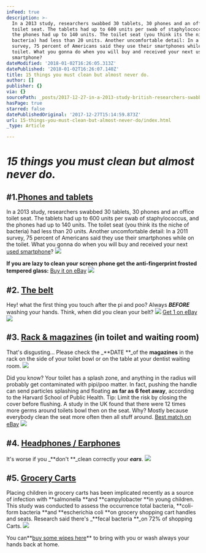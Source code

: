 ```yaml
---
inFeed: true
description: >-
  In a 2013 study, researchers swabbed 30 tablets, 30 phones and an office
  toilet seat. The tablets had up to 600 units per swab of staphylococcus, and
  the phones had up to 140 units. The toilet seat (you think its the niche of
  bacteria) had less than 20 units. Another uncomfortable detail: In a 2011
  survey, 75 percent of Americans said they use their smartphones while on the
  toilet. What you gonna do when you will buy and received your next used
  smartphone?
dateModified: '2018-01-02T16:26:05.313Z'
datePublished: '2018-01-02T16:26:07.140Z'
title: 15 things you must clean but almost never do.
author: []
publisher: {}
via: {}
sourcePath: _posts/2017-12-27-in-a-2013-study-british-researchers-swabbed-30-tablets-30.md
hasPage: true
starred: false
datePublishedOriginal: '2017-12-27T15:14:59.873Z'
url: 15-things-you-must-clean-but-almost-never-do/index.html
_type: Article

---
```

# _**15 things you must clean but almost never do.**_

## \#1\.[Phones and tablets][0]

In a 2013 study, researchers swabbed 30 tablets, 30 phones and an office toilet seat. The tablets had up to 600 units per swab of staphylococcus, and the phones had up to 140 units. The toilet seat (you think its the niche of bacteria) had less than 20 units. Another uncomfortable detail: In a 2011 survey, 75 percent of Americans said they use their smartphones while on the toilet. What you gonna do when you will buy and received your next [used smartphone][0]?
![](https://the-grid-user-content.s3-us-west-2.amazonaws.com/9acde44c-e611-4f64-a7e7-028c0e14d9e7.png)

**If you are lazy to clean your screen phone get the anti-fingerprint frosted tempered glass:**
[Buy it on eBay][1]
![](https://the-grid-user-content.s3-us-west-2.amazonaws.com/73f9dbaa-53fa-44a4-8fd3-ccce3dd99ce6.png)

## \#2\. [The belt][2]

Hey! what the first thing you touch after the pi and poo? Always _**BEFORE**_ washing your hands. Think, when did you clean your belt?
![](https://the-grid-user-content.s3-us-west-2.amazonaws.com/c5e85967-64a1-412c-bb82-d60855af5d4b.png)
[Get 1 on eBay][2]
![](https://the-grid-user-content.s3-us-west-2.amazonaws.com/4c9c1590-3b3b-4da4-8319-a31488d0a3c8.png)

## \#3\. [Rack & magazines][3] (in toilet and waiting room)

That's disgusting... Please check the _**DATE **_of the **magazines** in the rack on the side of your toilet bowl or on the table at your dentist waiting room.
![](https://the-grid-user-content.s3-us-west-2.amazonaws.com/b7237aac-c6ff-4a78-8e02-fe5995643e0a.png)

Did you know? Your toilet has a splash zone, and anything in the radius will probably get contaminated with pipi/poo matter. In fact, pushing the handle can send particles splashing and floating **as far as 6 feet away**, according to the Harvard School of Public Health. Tip: Limit the risk by closing the cover before flushing. A study in the UK found that there were 12 times more germs around toilets bowl then on the seat. Why? Mostly because everybody clean the seat more often then all stuff around.
[Best match on eBay][3]
![](https://the-grid-user-content.s3-us-west-2.amazonaws.com/d5b97419-74b2-4f54-833c-881c4f27a3ca.png)

## \#4\. [Headphones / Earphones][4]

It's worse if you _**don't **_clean correctly your _**ears**_.
![](https://the-grid-user-content.s3-us-west-2.amazonaws.com/856a1888-c002-4e6b-96dc-8b832d54af66.png)

## \#5\. [Grocery Carts][5]

Placing children in grocery carts has been implicated recently as a source of infection with **salmonella **and **campylobacter **in young children. This study was conducted to assess the occurrence total bacteria, **coli-form bacteria **and **escherichia coli **on grocery shopping cart handles and seats. Research said there's _**fecal bacteria **_on 72% of shopping Carts.
![](https://the-grid-user-content.s3-us-west-2.amazonaws.com/389f1351-5832-4806-8f0e-661f4ac30d31.png)

You can**[buy some wipes here][6]** to bring with you or wash always your hands back at home.

[0]: https://rover.ebay.com/rover/1/711-53200-19255-0/1?ff3=4&toolid=11800&pub=5575272753&campid=5338042010&mpre=https%3A%2F%2Fwww.ebay.com%2Fsch%2Fi.html%3F_odkw%3Dapple%2Bearphone%26LH_PrefLoc%3D1%26_ftrt%3D901%26_sop%3D12%26_dmd%3D1%26_osacat%3D0%26_ipg%3D100%26_ftrv%3D1%26_from%3DR40%26_trksid%3Dp2045573.m570.l1313.TR12.TRC2.A0.H0.TRS0%26_nkw%3Dused%2Bsmartphone%26_sacat%3D0
[1]: https://rover.ebay.com/rover/1/711-53200-19255-0/1?ff3=4&toolid=11800&pub=5575272753&campid=5338042010&mpre=https%3A%2F%2Fwww.ebay.com%2Fitm%2FNO-Fingerprint-2-5D-9H-Tempered-Glass-Screen-Protector-iphone-frosted-clear-BLUE%2F131902933686%3Fhash%3Ditem1eb6070ab6%3Am%3AmtQNIjAx9gyDdONL33uyyjw
[2]: https://rover.ebay.com/rover/1/710-53481-19255-0/1?ff3=4&toolid=11800&pub=5575272753&campid=5338042010&mpre=https%3A%2F%2Fwww.ebay.co.uk%2Fitm%2FMens-Canvas-Belt-Boys-Canvas-Belt-Gents-Canvas-Belt-with-Dirty-Printed-28-40-%2F121777857868
[3]: https://rover.ebay.com/rover/1/711-53200-19255-0/1?ff3=4&toolid=11800&pub=5575272753&campid=5338042010&mpre=https%3A%2F%2Fwww.ebay.com%2Fsch%2Fi.html%3F_sop%3D12%26_from%3DR40%26_sacat%3D0%26_nkw%3Dmagazine%2Brack%2Btoilet%2Bholder%26rt%3Dnc%26LH_BIN%3D1
[4]: https://rover.ebay.com/rover/1/711-53200-19255-0/1?ff3=4&toolid=11800&pub=5575272753&campid=5338042010&mpre=https%3A%2F%2Fwww.ebay.com%2Fsch%2Fi.html%3F_from%3DR40%26_sacat%3D0%26_udlo%3D%26_udhi%3D%26_ftrt%3D901%26_ftrv%3D1%26_sabdlo%3D%26_sabdhi%3D%26_samilow%3D%26_samihi%3D%26_dmd%3D1%26_ipg%3D100%26_nkw%3Dapple%2Bearphone%26LH_PrefLoc%3D1%26_sop%3D12
[5]: https://rover.ebay.com/rover/1/711-53200-19255-0/1?ff3=4&toolid=11800&pub=5575272753&campid=5338042010&mpre=https%3A%2F%2Fwww.ebay.com%2Fsch%2Fi.html%3F_odkw%3Dsample%2Bwipes%26LH_PrefLoc%3D1%26_ftrt%3D901%26_sop%3D12%26_dmd%3D1%26_osacat%3D0%26_ipg%3D100%26_ftrv%3D1%26_from%3DR40%26_trksid%3Dp2045573.m570.l1313.TR2.TRC0.A0.H0.Xtravel%2Bwipes.TRS0%26_nkw%3Dtravel%2Bwipes%26_sacat%3D0
[6]: https://rover.ebay.com/rover/1/711-53200-19255-0/1?ff3=4&toolid=11800&pub=5575272753&campid=5338042010&mpre=https%3A%2F%2Fwww.ebay.com%2Fsch%2Fi.html%3F_odkw%3Dsample%2Bwipes%26LH_PrefLoc%3D1%26_ftrt%3D901%26_sop%3D12%26_dmd%3D1%26_osacat%3D0%26_ipg%3D100%26_ftrv%3D1%26_from%3DR40%26_trksid%3Dp2045573.m570.l1313.TR2.TRC0.A0.H0.Xtravel%2Bwipes.TRS0%26_nkw%3Dtravel%2Bwipes%26_sacat%3D0 "Buy it on eBay"